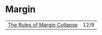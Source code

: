 # Margin

|  |  |
| :--- | :--- |
| [The Rules of Margin Collapse](https://www.joshwcomeau.com/css/rules-of-margin-collapse/?utm_source=CSS-Weekly&utm_campaign=Issue-439&utm_medium=email) | 12/9 |

